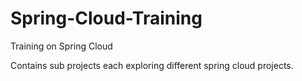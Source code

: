 # Spring-Cloud-Training
Training on Spring Cloud

Contains sub projects each exploring different spring cloud projects.
